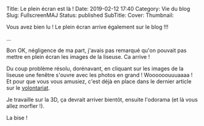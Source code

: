 Title: Le plein écran est là !
Date: 2019-02-12 17:40
Category: Vie du blog
Slug: FullscreenMAJ
Status: published
SubTitle:
Cover:
Thumbnail:

Vous avez bien lu ! Le plein écran arrive également sur le blog !!!

...

Bon OK, négligence de ma part, j'avais pas remarqué qu'on pouvait pas mettre en plein écran les images de la liseuse. Ca arrive !

Du coup problème résolu, dorénavant, en cliquant sur les images de la liseuse une fenêtre s'ouvre avec les photos en grand ! Woooooouuuaaaa ! Et pour que vous vous amusiez, c'est déjà en place dans le dernier article sur le <a href="Pui.html">volontariat</a>.

Je travaille sur la 3D, ça devrait arriver bientôt, ensuite l'odorama (et là vous allez morfler !).

La bise !


